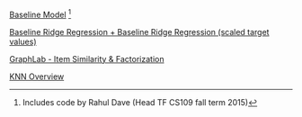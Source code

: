 [Baseline Model](https://github.com/markreinke/cs181-practicals/blob/master/practical3/Main%20Mark.ipynb) [^1]

[Baseline Ridge Regression + Baseline Ridge Regression (scaled target values)](...)

[GraphLab - Item Similarity & Factorization](https://github.com/markreinke/cs181-practicals/blob/master/practical3/Main_Seb.ipynb)

[KNN Overview](https://github.com/markreinke/cs181-practicals/blob/master/practical3/Romain_Readme.md) 



[^1]: Includes code by Rahul Dave (Head TF CS109 fall term 2015)